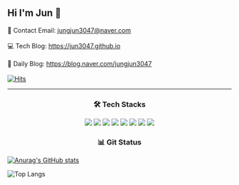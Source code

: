 ## Hi I'm Jun 👋

📧 Contact Email: jungjun3047@naver.com <br><br>
💻 Tech Blog: https://jun3047.github.io <br><br>
🌈 Daily Blog: https://blog.naver.com/jungjun3047 <br><br>
[![Hits](https://hits.seeyoufarm.com/api/count/incr/badge.svg?url=https%3A%2F%2Fgithub.com%2Fjun3047%2F&count_bg=%2379C83D&title_bg=%23555555&icon=&icon_color=%23E7E7E7&title=hits&edge_flat=false)](https://hits.seeyoufarm.com)

---

<h3 align="center">🛠 Tech Stacks</h3>

<p align="center">
  <img src="https://img.shields.io/badge/c++-00599C?style=for-the-badge&logo=c++&logoColor=white">
  <img src="https://img.shields.io/badge/javascript-F7DF1E?style=for-the-badge&logo=javascript&logoColor=white">
  <img src="https://img.shields.io/badge/html5-E34F26?style=for-the-badge&logo=html5&logoColor=white">
  <img src="https://img.shields.io/badge/css-1572B6?style=for-the-badge&logo=css&logoColor=white">
  <img src="https://img.shields.io/badge/javascript-F7DF1E?style=for-the-badge&logo=javascript&logoColor=white">
  <img src="https://img.shields.io/badge/typescript-3178C6?style=for-the-badge&logo=typescript&logoColor=white">
  <img src="https://img.shields.io/badge/react-61DAFB?style=for-the-badge&logo=react&logoColor=white">
  <img src="https://img.shields.io/badge/redux-764ABC?style=for-the-badge&logo=redux&logoColor=white">
</p>


<h3 align="center">📊 Git Status</h3>

[![Anurag's GitHub stats](https://github-readme-stats.vercel.app/api?username=jun3047)](https://github.com/jun3047/github-readme-stats)

![Top Langs](https://github-readme-stats.vercel.app/api/top-langs/?username=jun3047&layout=demo)
  
